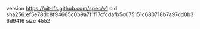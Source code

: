 version https://git-lfs.github.com/spec/v1
oid sha256:ef5e78dc8f94665c0b9a7f1f17cfcdafb5c075151c680718b7a97dd0b36d9416
size 4552
